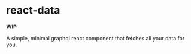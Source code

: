 # react-data

<b>WIP</b>

A simple, minimal graphql react component that fetches all your data for you.
